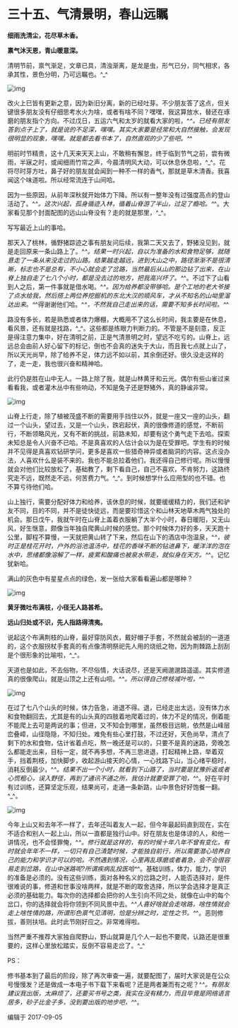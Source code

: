 # 三十五、气清景明，春山远瞩

**细雨洗清尘，花尽草木香。**

**禀气沐天恩，青山暖意深。**

清明节前，禀气渐足，文章已具，清浊渐离，是龙是虫，形气已分，同气相求，各承其性，景色分明，乃可远瞩也。^_^

![img](https://pic1.zhimg.com/80/v2-cf6ca7fd70ed295e14f4fb613325da8c_hd.jpg)

改火上巳皆有更新之意，因为新旧分离，新的已经吐芽。不少朋友答了这点，但关键很多朋友没有仔细思考水火为啥，或者有啥不同？嘿嘿，我这算放水，替还在琢磨的朋友指个方向。不过戊日，五运六气和太岁的就看大家的啦，^_^。已经有朋友答到点子上了，就是说的不足深，嘿嘿。其实大家要是经常和大自然接触，会发现很明显的现象，嘿嘿。就是都去看书本了，自然直观的少了些吧。^_^

明前时节精贵，这十几天来天天上山，不敢稍有懈怠，终于临到节气之前，尝有微雨，半寐之时，或闻细雨竹帘之声，今晨清明风大动，可以休息休息啦，^_^。花将尽时芽方吐，鼻子好的朋友就会闻到一种不一样的香气，那就是草木清香。我喜闻这个味道啦。所以经常流连于山间哈。

因为一些原因，从前年深秋就开始体力下降。所以有一整年没有过强度高点的登山活动了。^_^。这次兴起，孤身循迹入林，循着山脊游了半山，过足了瘾哈。^_^。大家看见那个封面配图的远山山脊没有？走的就是那里，^_^。

写写最近上山的事哈。

那天入了桃林，循野猪踪迹之事有朋友问后续，我第二天又去了，野猪没见到，就是走回原来一条山路上了。^_^。结果一时兴起，自以为准备的水和食物足够，就随意走了一条从来没走过的山路。结果越走越远，进到大山之中，路径渐渐不是很清晰，标志也不是总有，不小心就会走了岔路，当然最后从山的那边钻了出来，在山脊上独自走了七八个小时，都是没去过的地方，把我高兴坏了。^_^。不过下了山看到人之后，第一件事就是借水喝。^_^。因为给养都没带够哈。是个工地的老大爷接了点水给我，然后搭上两位养挖掘机的东北大汉的顺风车，才从不知名的山坳里溜达出来。^_^得谢谢他们哈。^_^，不然我自己走出来的话，需要不知多长时间啦。^_^

路没有多长，若是熟悉或者体力爆棚，大概用不了这么长时间，我主要是在休息，看风景，还有就是找路，^_^。这些都是练眼力判断力的。不管是不是刻意，反正是得注意力集中，好在清明之前，正是气清景明之时，望远不吃亏的。山脊上，远远总会由前人好心留下的标记，倒也不会真的迷失于大山，而且我七点就上山了，所以天光尚早，除了给养不足，体力远不如以前，其余倒还好。很久没走这样的了，走一走，我也很兴奋和精神哈。

此行仍是胜在山中无人。一路上除了我，就是山林黄牙和云光。偶尔有些山雀过来看看我，或者灌木丛中有些响动，不知是兔子还是野猪外，真的静谧非常。

![img](https://pic3.zhimg.com/80/v2-b2300130423fc0aab6f49324eedfe5fe_hd.jpg)



山脊上行走，除了植被茂盛不断的需要用手挡住以外，就是一座又一座的山头，翻过一个山头，望过去，又是一个山头，跌宕起伏，真的很像修道的感觉，不断前行，不断领略风光，又有不断的挑战，前路未知，却要有这个勇气走下去哈。探索未知总是令人兴奋不已哈。不是真喜欢的人估计会以为是在受罪吧。学生有的时候并不见得是真喜欢钻研学问，更多是喜欢一些猎奇神异或者脑洞的内容。这点没办法，人喜欢什么是装不来的。我也不能总拉着他们，我还得自己修行呢。所以慢慢就会对他们比较放松了，基础教了，剩下看自己，自己不喜欢，不肯努力，这路终究走不远，既然走不远，何苦费力气。^_^。到时候想学什么应用型的也不错。也不算亏待他们哈。

山上独行，需要分配好体力和给养，该休息的时候，就要缓缓精力的，我们还和驴友不同，目的不同，并不是徒快徒远，而是要珍惜这个和山林天地草木两气独处的机会。那日戊午，我就午时在山脊上盖着衣服躺了大半个小时，春日暖阳，又无山风，好生惬意，颇像当年独自爬黄山时候的感觉。那个时候体力好的多，天天跑十公里，脚程不算慢，一天就把黄山转了下来，然后在山下的酒店中泡温泉，^_^，彼时正是桂花开时，户外的浴池温汤中，桂花的香味不断的钻进鼻下，暖洋洋的泡在水中，思绪都像溶解了一样，疲累和酸痛也被泉水带走，就似身在天方。^_^。记忆犹新哈。

满山的灰色中有星星点点的绿色，发一张给大家看看遍山都是哪种？



![img](https://pic2.zhimg.com/80/v2-add1913ceeaeaa4ccad7ff96af45a3d1_hd.jpg)

**黄牙微吐布满枝，小径无人路甚希。**

**远山归处或不识，先人指路得清夷。**

说起这个布满荆枝的山脊，最好穿防风衣，戴好帽子手套，不然就会被刮的一道道的，这个衣服拐杖手套真的有点像清明祭祀先人用的烧纸之物，因为荆棘路上刮刮是个很形象的比喻啦，^_^。

天道也是如此，不去俗物，不尽俗情，大话说尽，还是天阙邈邈路遥遥。其实修道真的很像爬山，就是山顶之上还有山呗。^_^。所以得自己修枝减叶啦，^_^

![img](https://pic4.zhimg.com/80/v2-653c5c3c73b4e3276085f99a99086177_hd.jpg)

在过了七八个山头的时候，体力告急，进退不得。退，已经走出太远，没有体力水和食物翻回去，尤其是有的山头真的四肢着地爬着过的，体力不足的情况，倒着能不能爬上去可是两说的事；但进，又不知会到哪里，虽然极目远眺，依然是山峰层峦叠嶂，山径隐隐，不知归处。难免有些心里打鼓，不过还好，天色尚早，清点了剩下的水和食物，估计省着点吃，熬一晚还是可以的，只要不是真的迷路，旁晚怎么都能走出来，目标一定，就不再多想，不再三思进退，打起精神上路，举着双手，挡着荆枝，加快脚步，收起游山接天的心情，一心找路下山，当心绪平稳时，消耗反倒最少，^_^。结果不出一个小时，就看到下山路了，当时要是犹豫折返或者心慌粗心，误入野径，再到了通讯不通之所，我估计就要受罪了哈，^_^。好在平时有过训练，还算坚定乐观，结果尚可，走通一条新路，山中景色好好饱餐一翻。^_^。



![img](https://pic1.zhimg.com/80/v2-5efa81e46cf202a584d9107dd1600a8c_hd.jpg)

今年上山又和去年不一样了，去年还叫着友人一起，但今年最起码直到现在，实在不适合和别人一起上山，所以一直都是独行山中。好在朋友也是体谅的人，和他一讲情况，也不会怪罪俺，^_^。修行就是这样的，有的时候十年八年不曾有变化，有时就会年年不一样，一切只有自己清楚时候，才能独自前行，所以需要潜心培养自己的能力和学识才可以的哈。不然遇到情况，心里再乱琢磨或者着急，会不会很容易走到岔路，在山中迷路呢?所谓疾病乱投医哈^_^。基础训练，体力，能力，学识的准备是必须的。没有这些训练，面对各种名义的岔路之时，人能否选择对，是件很难说的事，修道和世事没啥两样，就是不断的取舍选择，所以学会选择才是真正必须的基础能力。每次你的选择都会把你的人生引向不同之处，就像在山中的每个岔口，你的选择就会将你领到不同风景中去。^_^人喜好啥就会走啥路，啥性情就会走上啥性情的路，所谓形色禀气见清明，恰是分辨之时，定性之节。^_^。恶则修拔，善则扶培。此时此节刚好应之。非常难得啦。

当然严重不推荐大家独自爬野山，野山就算是几个人一起也不要爬，认路还是很重要的，这样心里放松踏实，反倒不容易走岔了。^_^

PS：

修书基本到了最后的阶段，除了再次审查一遍，就要配图了，届时大家说是在公众号慢慢发？还是做成一本电子书下载下来看呢？还是两者兼而有之呢？^_^。有朋友建议我出版，太麻烦了，还要买书号之类，我实在没有精力，而且毕竟是网络语言居多，砂子比金子多，没到要出版的地步吧，^_^。

编辑于 2017-09-05